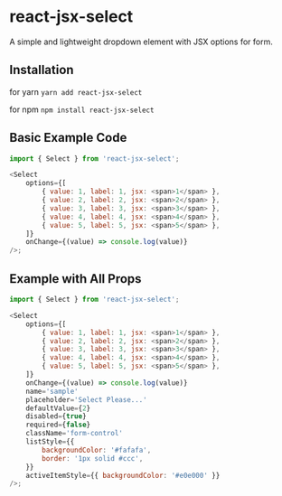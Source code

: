 # react-jsx-select

A simple and lightweight dropdown element with JSX options for form.

## Installation

for yarn
`yarn add react-jsx-select`

for npm
`npm install react-jsx-select`

## Basic Example Code

```javascript
import { Select } from 'react-jsx-select';

<Select
	options={[
		{ value: 1, label: 1, jsx: <span>1</span> },
		{ value: 2, label: 2, jsx: <span>2</span> },
		{ value: 3, label: 3, jsx: <span>3</span> },
		{ value: 4, label: 4, jsx: <span>4</span> },
		{ value: 5, label: 5, jsx: <span>5</span> },
	]}
	onChange={(value) => console.log(value)}
/>;
```

## Example with All Props

```javascript
import { Select } from 'react-jsx-select';

<Select
	options={[
		{ value: 1, label: 1, jsx: <span>1</span> },
		{ value: 2, label: 2, jsx: <span>2</span> },
		{ value: 3, label: 3, jsx: <span>3</span> },
		{ value: 4, label: 4, jsx: <span>4</span> },
		{ value: 5, label: 5, jsx: <span>5</span> },
	]}
	onChange={(value) => console.log(value)}
	name='sample'
	placeholder='Select Please...'
	defaultValue={2}
	disabled={true}
	required={false}
	className='form-control'
	listStyle={{
		backgroundColor: '#fafafa',
		border: '1px solid #ccc',
	}}
	activeItemStyle={{ backgroundColor: '#e0e000' }}
/>;
```

